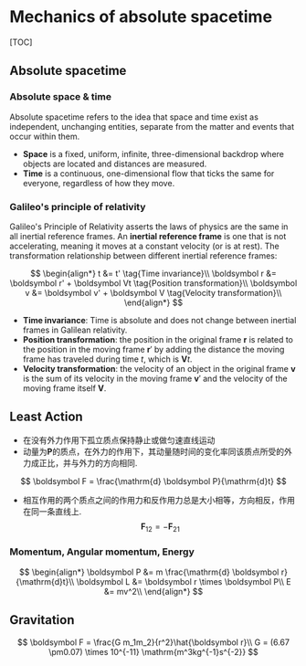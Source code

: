 # Mechanics of absolute spacetime

[TOC]

## Absolute spacetime

### Absolute space & time

Absolute spacetime refers to the idea that space and time exist as independent, unchanging entities, separate from the matter and events that occur within them.

- **Space** is a fixed, uniform, infinite, three-dimensional backdrop where objects are located and distances are measured.
- **Time** is a continuous, one-dimensional flow that ticks the same for everyone, regardless of how they move.

### Galileo's principle of relativity

Galileo's Principle of Relativity asserts the laws of physics are the same in all inertial reference frames. An **inertial reference frame** is one that is not accelerating, meaning it moves at a constant velocity (or is at rest). The transformation relationship between different inertial reference frames:

$$
\begin{align*}
t &= t' \tag{Time invariance}\\
\boldsymbol r &= \boldsymbol r' + \boldsymbol Vt  \tag{Position transformation}\\
\boldsymbol v &= \boldsymbol v' + \boldsymbol V  \tag{Velocity transformation}\\
\end{align*}
$$

- **Time invariance**: Time is absolute and does not change between inertial frames in Galilean relativity.
- **Position transformation**: the position in the original frame $\boldsymbol r$ is related to the position in the moving frame $\boldsymbol r'$ by adding the distance the moving frame has traveled during time $t$, which is $\boldsymbol V t$.
- **Velocity transformation**: the velocity of an object in the original frame $\boldsymbol v$ is the sum of its velocity in the moving frame $\boldsymbol v'$ and the velocity of the moving frame itself $\boldsymbol V$.

## Least Action

- 在没有外力作用下孤立质点保持静止或做匀速直线运动
- 动量为$\boldsymbol P$的质点，在外力的作用下，其动量随时间的变化率同该质点所受的外力成正比，并与外力的方向相同.

$$
\boldsymbol F = \frac{\mathrm{d} \boldsymbol P}{\mathrm{d}t}
$$

- 相互作用的两个质点之间的作用力和反作用力总是大小相等，方向相反，作用在同一条直线上.
  $$
  \boldsymbol F_{12} = - \boldsymbol F_{21}
  $$
  

### Momentum, Angular momentum, Energy

$$
\begin{align*}
\boldsymbol P &= m \frac{\mathrm{d} \boldsymbol r}{\mathrm{d}t}\\
\boldsymbol L &= \boldsymbol r \times \boldsymbol P\\
E &= mv^2\\
\end{align*}
$$

## Gravitation

$$
\boldsymbol F = \frac{G m_1m_2}{r^2}\hat{\boldsymbol r}\\
G = (6.67 \pm0.07) \times 10^{-11} \mathrm{m^3kg^{-1}s^{-2}}
$$